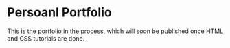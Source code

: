 # Persoanl Portfolio    

This is the portfolio in the process, which will soon be published once HTML and CSS tutorials are done.